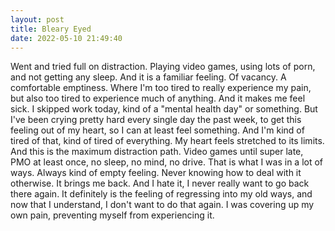 ```yaml
---
layout: post
title: Bleary Eyed
date: 2022-05-10 21:49:40
---
```


Went and tried full on distraction. Playing video games, using lots of porn, and not getting any sleep. And it is a familiar feeling. Of vacancy. A comfortable emptiness. Where I'm too tired to really experience my pain, but also too tired to experience much of anything. And it makes me feel sick. I skipped work today, kind of a "mental health day" or something. But I've been crying pretty hard every single day the past week, to get this feeling out of my heart, so I can at least feel something. And I'm kind of tired of that, kind of tired of everything. My heart feels stretched to its limits. And this is the maximum distraction path. Video games until super late, PMO at least once, no sleep, no mind, no drive. That is what I was in a lot of ways. Always kind of empty feeling. Never knowing how to deal with it otherwise. It brings me back. And I hate it, I never really want to go back there again. It definitely is the feeling of regressing into my old ways, and now that I understand, I don't want to do that again. I was covering up my own pain, preventing myself from experiencing it. 